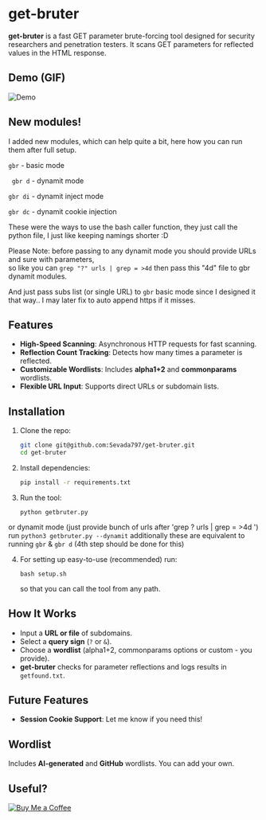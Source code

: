 # get-bruter

**get-bruter** is a fast GET parameter brute-forcing tool designed for security researchers and penetration testers. It scans GET parameters for reflected values in the HTML response.

## Demo (GIF)
![Demo](https://github.com/Sevada797/get-bruter/blob/main/assets/Get-Bruter_demo.gif?raw=true)

## New modules!
I added new modules, which can help quite a bit, here how you can run them after full setup.

```gbr``` - basic mode

``` gbr d``` - dynamit mode

```gbr di``` - dynamit inject mode

```gbr dc``` - dynamit cookie injection

These were the ways to use the bash caller function, they just call the python file, I just like keeping namings shorter :D

Please Note: before passing to any dynamit mode you should provide URLs and sure with parameters, <br>
so like you can `grep "?" urls | grep = >4d` then pass this "4d" file to gbr dynamit modules.

And just pass subs list (or single URL) to ```gbr``` basic mode since I designed it that way.. I may later fix to auto append https if it misses.

## Features

- **High-Speed Scanning**: Asynchronous HTTP requests for fast scanning.
- **Reflection Count Tracking**: Detects how many times a parameter is reflected.
- **Customizable Wordlists**: Includes **alpha1+2** and **commonparams** wordlists.
- **Flexible URL Input**: Supports direct URLs or subdomain lists.

## Installation

1. Clone the repo:

    ```bash
    git clone git@github.com:Sevada797/get-bruter.git
    cd get-bruter
    ```

2. Install dependencies:

    ```bash
    pip install -r requirements.txt
    ```

3. Run the tool:

    ```
    python getbruter.py
    ```
or dynamit mode (just provide bunch of urls after 'grep ? urls | grep = >4d ')
run ```
    python3 getbruter.py --dynamit
    ```
additionally these are equivalent to running `gbr` & `gbr d` (4th step should be done for this)

4. For setting up easy-to-use (recommended) run:

    ```
    bash setup.sh
    ```
    so that you can call the tool from any path.

## How It Works

- Input a **URL or file** of subdomains.
- Select a **query sign** (`?` or `&`).
- Choose a **wordlist** (alpha1+2, commonparams options or custom - you provide).
- **get-bruter** checks for parameter reflections and logs results in `getfound.txt`.

## Future Features

- **Session Cookie Support**: Let me know if you need this!

## Wordlist

Includes **AI-generated** and **GitHub** wordlists. You can add your own.

## Useful?

[![Buy Me a Coffee](https://img.shields.io/badge/Buy%20Me%20a%20Coffee-donate-orange?style=flat&logo=buy-me-a-coffee)](https://buymeacoffee.com/zatikyansed)
